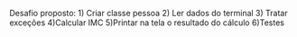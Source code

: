 Desafio proposto:
    1) Criar classe pessoa
    2) Ler dados do terminal
    3) Tratar exceções
    4)Calcular IMC
    5)Printar na tela o resultado do cálculo
    6)Testes

